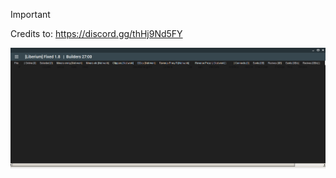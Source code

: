 > [!IMPORTANT]  
> Credits to: https://discord.gg/thHj9Nd5FY

![Screenshot](https://raw.githubusercontent.com/Cryakl/Ultimate-RAT-Collection/refs/heads/main/LiberiumRat/Liberium%201.8%20Fixed/Screenshot.png)
